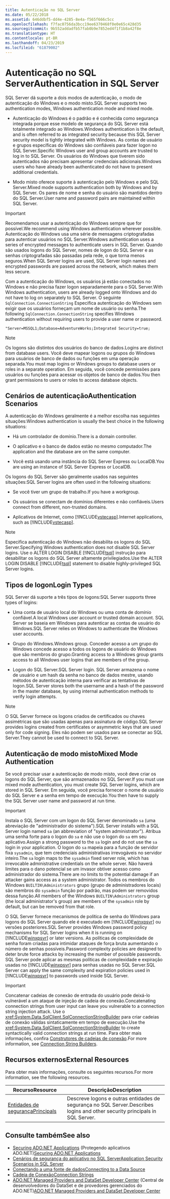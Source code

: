 ```yaml
---
title: Autenticação no SQL Server
ms.date: 05/22/2018
ms.assetid: 646ddbf5-dd4e-4285-8e4a-f565f666c5cc
ms.openlocfilehash: f7fac0756da3bcc19ee6370468f0e0e65c428d35
ms.sourcegitcommit: 9b552addadfb57fab0b9e7852ed4f1f1b8a42f8e
ms.translationtype: HT
ms.contentlocale: pt-BR
ms.lasthandoff: 04/23/2019
ms.locfileid: "61879002"
---
```

# <a name="authentication-in-sql-server"></a><span data-ttu-id="4361c-102">Autenticação no SQL Server</span><span class="sxs-lookup"><span data-stu-id="4361c-102">Authentication in SQL Server</span></span>
<span data-ttu-id="4361c-103">SQL Server dá suporte a dois modos de autenticação, o modo de autenticação do Windows e o modo misto.</span><span class="sxs-lookup"><span data-stu-id="4361c-103">SQL Server supports two authentication modes, Windows authentication mode and mixed mode.</span></span>  
  
- <span data-ttu-id="4361c-104">Autenticação do Windows é o padrão e é conhecida como segurança integrada porque esse modelo de segurança do SQL Server está totalmente integrado ao Windows.</span><span class="sxs-lookup"><span data-stu-id="4361c-104">Windows authentication is the default, and is often referred to as integrated security because this SQL Server security model is tightly integrated with Windows.</span></span> <span data-ttu-id="4361c-105">As contas de usuário e grupos específicas do Windows são confiáveis para fazer logon no SQL Server.</span><span class="sxs-lookup"><span data-stu-id="4361c-105">Specific Windows user and group accounts are trusted to log in to SQL Server.</span></span> <span data-ttu-id="4361c-106">Os usuários do Windows que tiverem sido autenticados não precisam apresentar credenciais adicionais.</span><span class="sxs-lookup"><span data-stu-id="4361c-106">Windows users who have already been authenticated do not have to present additional credentials.</span></span>  
  
- <span data-ttu-id="4361c-107">Modo misto oferece suporte à autenticação pelo Windows e pelo SQL Server.</span><span class="sxs-lookup"><span data-stu-id="4361c-107">Mixed mode supports authentication both by Windows and by SQL Server.</span></span> <span data-ttu-id="4361c-108">Os pares de nome e senha do usuário são mantidos dentro do SQL Server.</span><span class="sxs-lookup"><span data-stu-id="4361c-108">User name and password pairs are maintained within SQL Server.</span></span>  
  
> [!IMPORTANT]
>  <span data-ttu-id="4361c-109">Recomendamos usar a autenticação do Windows sempre que for possível.</span><span class="sxs-lookup"><span data-stu-id="4361c-109">We recommend using Windows authentication wherever possible.</span></span> <span data-ttu-id="4361c-110">Autenticação do Windows usa uma série de mensagens criptografadas para autenticar usuários no SQL Server.</span><span class="sxs-lookup"><span data-stu-id="4361c-110">Windows authentication uses a series of encrypted messages to authenticate users in SQL Server.</span></span> <span data-ttu-id="4361c-111">Quando são usados logons do SQL Server, nomes de logon do SQL Server e as senhas criptografadas são passadas pela rede, o que torna menos seguros.</span><span class="sxs-lookup"><span data-stu-id="4361c-111">When SQL Server logins are used, SQL Server login names and encrypted passwords are passed across the network, which makes them less secure.</span></span>  
  
 <span data-ttu-id="4361c-112">Com a autenticação do Windows, os usuários já estão conectados no Windows e não precisa fazer logon separadamente para o SQL Server.</span><span class="sxs-lookup"><span data-stu-id="4361c-112">With Windows authentication, users are already logged onto Windows and do not have to log on separately to SQL Server.</span></span> <span data-ttu-id="4361c-113">O seguinte `SqlConnection.ConnectionString` Especifica autenticação do Windows sem exigir que os usuários forneçam um nome de usuário ou senha.</span><span class="sxs-lookup"><span data-stu-id="4361c-113">The following `SqlConnection.ConnectionString` specifies Windows authentication without requiring users to provide a user name or password.</span></span>  
  
```  
"Server=MSSQL1;Database=AdventureWorks;Integrated Security=true;  
```  
  
> [!NOTE]
>  <span data-ttu-id="4361c-114">Os logons são distintos dos usuários do banco de dados.</span><span class="sxs-lookup"><span data-stu-id="4361c-114">Logins are distinct from database users.</span></span> <span data-ttu-id="4361c-115">Você deve mapear logons ou grupos do Windows para usuários de banco de dados ou funções em uma operação separada.</span><span class="sxs-lookup"><span data-stu-id="4361c-115">You must map logins or Windows groups to database users or roles in a separate operation.</span></span> <span data-ttu-id="4361c-116">Em seguida, você concede permissões para usuários ou funções para acessar os objetos de banco de dados.</span><span class="sxs-lookup"><span data-stu-id="4361c-116">You then grant permissions to users or roles to access database objects.</span></span>  
  
## <a name="authentication-scenarios"></a><span data-ttu-id="4361c-117">Cenários de autenticação</span><span class="sxs-lookup"><span data-stu-id="4361c-117">Authentication Scenarios</span></span>  
 <span data-ttu-id="4361c-118">A autenticação do Windows geralmente é a melhor escolha nas seguintes situações:</span><span class="sxs-lookup"><span data-stu-id="4361c-118">Windows authentication is usually the best choice in the following situations:</span></span>  
  
- <span data-ttu-id="4361c-119">Há um controlador de domínio.</span><span class="sxs-lookup"><span data-stu-id="4361c-119">There is a domain controller.</span></span>  
  
- <span data-ttu-id="4361c-120">O aplicativo e o banco de dados estão no mesmo computador.</span><span class="sxs-lookup"><span data-stu-id="4361c-120">The application and the database are on the same computer.</span></span>  
  
- <span data-ttu-id="4361c-121">Você está usando uma instância do SQL Server Express ou LocalDB.</span><span class="sxs-lookup"><span data-stu-id="4361c-121">You are using an instance of SQL Server Express or LocalDB.</span></span>  
  
 <span data-ttu-id="4361c-122">Os logons do SQL Server são geralmente usados nas seguintes situações:</span><span class="sxs-lookup"><span data-stu-id="4361c-122">SQL Server logins are often used in the following situations:</span></span>  
  
- <span data-ttu-id="4361c-123">Se você tiver um grupo de trabalho.</span><span class="sxs-lookup"><span data-stu-id="4361c-123">If you have a workgroup.</span></span>  
  
- <span data-ttu-id="4361c-124">Os usuários se conectam de domínios diferentes e não confiáveis.</span><span class="sxs-lookup"><span data-stu-id="4361c-124">Users connect from different, non-trusted domains.</span></span>  
  
- <span data-ttu-id="4361c-125">Aplicativos de Internet, como [!INCLUDE[vstecasp](../../../../../includes/vstecasp-md.md)].</span><span class="sxs-lookup"><span data-stu-id="4361c-125">Internet applications, such as [!INCLUDE[vstecasp](../../../../../includes/vstecasp-md.md)].</span></span>  
  
> [!NOTE]
>  <span data-ttu-id="4361c-126">Especifica autenticação do Windows não desabilita os logons do SQL Server.</span><span class="sxs-lookup"><span data-stu-id="4361c-126">Specifying Windows authentication does not disable SQL Server logins.</span></span> <span data-ttu-id="4361c-127">Use o ALTER LOGIN DISABLE [!INCLUDE[tsql](../../../../../includes/tsql-md.md)] instrução para desabilitar os logons do SQL Server altamente privilegiados.</span><span class="sxs-lookup"><span data-stu-id="4361c-127">Use the ALTER LOGIN DISABLE [!INCLUDE[tsql](../../../../../includes/tsql-md.md)] statement to disable highly-privileged SQL Server logins.</span></span>  
  
## <a name="login-types"></a><span data-ttu-id="4361c-128">Tipos de logon</span><span class="sxs-lookup"><span data-stu-id="4361c-128">Login Types</span></span>  
 <span data-ttu-id="4361c-129">SQL Server dá suporte a três tipos de logons:</span><span class="sxs-lookup"><span data-stu-id="4361c-129">SQL Server supports three types of logins:</span></span>  
  
- <span data-ttu-id="4361c-130">Uma conta de usuário local do Windows ou uma conta de domínio confiável.</span><span class="sxs-lookup"><span data-stu-id="4361c-130">A local Windows user account or trusted domain account.</span></span> <span data-ttu-id="4361c-131">SQL Server se baseia em Windows para autenticar as contas de usuário do Windows.</span><span class="sxs-lookup"><span data-stu-id="4361c-131">SQL Server relies on Windows to authenticate the Windows user accounts.</span></span>  
  
- <span data-ttu-id="4361c-132">Grupo do Windows.</span><span class="sxs-lookup"><span data-stu-id="4361c-132">Windows group.</span></span> <span data-ttu-id="4361c-133">Conceder acesso a um grupo do Windows concede acesso a todos os logons de usuário do Windows que são membros do grupo.</span><span class="sxs-lookup"><span data-stu-id="4361c-133">Granting access to a Windows group grants access to all Windows user logins that are members of the group.</span></span>  
  
- <span data-ttu-id="4361c-134">Logon do SQL Server.</span><span class="sxs-lookup"><span data-stu-id="4361c-134">SQL Server login.</span></span> <span data-ttu-id="4361c-135">SQL Server armazena o nome de usuário e um hash da senha no banco de dados mestre, usando métodos de autenticação interna para verificar as tentativas de logon.</span><span class="sxs-lookup"><span data-stu-id="4361c-135">SQL Server stores both the username and a hash of the password in the master database, by using internal authentication methods to verify login attempts.</span></span>  
  
> [!NOTE]
>  <span data-ttu-id="4361c-136">O SQL Server fornece os logons criados de certificados ou chaves assimétricas que são usadas apenas para assinatura de código.</span><span class="sxs-lookup"><span data-stu-id="4361c-136">SQL Server provides logins created from certificates or asymmetric keys that are used only for code signing.</span></span> <span data-ttu-id="4361c-137">Eles não podem ser usados para se conectar ao SQL Server.</span><span class="sxs-lookup"><span data-stu-id="4361c-137">They cannot be used to connect to SQL Server.</span></span>  
  
## <a name="mixed-mode-authentication"></a><span data-ttu-id="4361c-138">Autenticação de modo misto</span><span class="sxs-lookup"><span data-stu-id="4361c-138">Mixed Mode Authentication</span></span>  
 <span data-ttu-id="4361c-139">Se você precisar usar a autenticação de modo misto, você deve criar os logons do SQL Server, que são armazenados no SQL Server.</span><span class="sxs-lookup"><span data-stu-id="4361c-139">If you must use mixed mode authentication, you must create SQL Server logins, which are stored in SQL Server.</span></span> <span data-ttu-id="4361c-140">Em seguida, você precisa fornecer o nome de usuário do SQL Server e a senha em tempo de execução.</span><span class="sxs-lookup"><span data-stu-id="4361c-140">You then have to supply the SQL Server user name and password at run time.</span></span>  
  
> [!IMPORTANT]
>  <span data-ttu-id="4361c-141">Instala o SQL Server com um logon do SQL Server denominado `sa` (uma abreviação de "administrador do sistema").</span><span class="sxs-lookup"><span data-stu-id="4361c-141">SQL Server installs with a SQL Server login named `sa` (an abbreviation of "system administrator").</span></span> <span data-ttu-id="4361c-142">Atribua uma senha forte para o logon do `sa` e não use o logon do `sa` em seu aplicativo.</span><span class="sxs-lookup"><span data-stu-id="4361c-142">Assign a strong password to the `sa` login and do not use the `sa` login in your application.</span></span> <span data-ttu-id="4361c-143">O logon do `sa` mapeia para a função de servidor fixa `sysadmin`, que tem credenciais administrativas irrevogáveis no servidor inteiro.</span><span class="sxs-lookup"><span data-stu-id="4361c-143">The `sa` login maps to the `sysadmin` fixed server role, which has irrevocable administrative credentials on the whole server.</span></span> <span data-ttu-id="4361c-144">Não haverá limites para o dano potencial se um invasor obtiver acesso como administrador do sistema.</span><span class="sxs-lookup"><span data-stu-id="4361c-144">There are no limits to the potential damage if an attacker gains access as a system administrator.</span></span> <span data-ttu-id="4361c-145">Todos os membros do Windows `BUILTIN\Administrators` grupo (grupo de administradores locais) são membros do `sysadmin` função por padrão, mas podem ser removidos dessa função.</span><span class="sxs-lookup"><span data-stu-id="4361c-145">All members of the Windows `BUILTIN\Administrators` group (the local administrator's group) are members of the `sysadmin` role by default, but can be removed from that role.</span></span>  
  
 <span data-ttu-id="4361c-146">O SQL Server fornece mecanismos de política de senha do Windows para logons do SQL Server quando ele é executado em [!INCLUDE[winxpsvr](../../../../../includes/winxpsvr-md.md)] ou versões posteriores.</span><span class="sxs-lookup"><span data-stu-id="4361c-146">SQL Server provides Windows password policy mechanisms for SQL Server logins when it is running on [!INCLUDE[winxpsvr](../../../../../includes/winxpsvr-md.md)] or later versions.</span></span> <span data-ttu-id="4361c-147">As políticas de complexidade de senha foram criadas para intimidar ataques de força bruta aumentando o número de senhas possíveis.</span><span class="sxs-lookup"><span data-stu-id="4361c-147">Password complexity policies are designed to deter brute force attacks by increasing the number of possible passwords.</span></span> <span data-ttu-id="4361c-148">SQL Server pode aplicar as mesmas políticas de complexidade e expiração usadas no [!INCLUDE[winxpsvr](../../../../../includes/winxpsvr-md.md)] para senhas usadas no SQL Server.</span><span class="sxs-lookup"><span data-stu-id="4361c-148">SQL Server can apply the same complexity and expiration policies used in [!INCLUDE[winxpsvr](../../../../../includes/winxpsvr-md.md)] to passwords used inside SQL Server.</span></span>  
  
> [!IMPORTANT]
>  <span data-ttu-id="4361c-149">Concatenar cadeias de conexão de entrada do usuário pode deixá-lo vulnerável a um ataque de injeção de cadeia de conexão.</span><span class="sxs-lookup"><span data-stu-id="4361c-149">Concatenating connection strings from user input can leave you vulnerable to a connection string injection attack.</span></span> <span data-ttu-id="4361c-150">Use o <xref:System.Data.SqlClient.SqlConnectionStringBuilder> para criar cadeias de conexão válidas sintaticamente em tempo de execução.</span><span class="sxs-lookup"><span data-stu-id="4361c-150">Use the <xref:System.Data.SqlClient.SqlConnectionStringBuilder> to create syntactically valid connection strings at run time.</span></span> <span data-ttu-id="4361c-151">Para obter mais informações, confira [Construtores de cadeias de conexão](../../../../../docs/framework/data/adonet/connection-string-builders.md).</span><span class="sxs-lookup"><span data-stu-id="4361c-151">For more information, see [Connection String Builders](../../../../../docs/framework/data/adonet/connection-string-builders.md).</span></span>  
  
## <a name="external-resources"></a><span data-ttu-id="4361c-152">Recursos externos</span><span class="sxs-lookup"><span data-stu-id="4361c-152">External Resources</span></span>  
 <span data-ttu-id="4361c-153">Para obter mais informações, consulte os seguintes recursos.</span><span class="sxs-lookup"><span data-stu-id="4361c-153">For more information, see the following resources.</span></span>  
  
|<span data-ttu-id="4361c-154">Recurso</span><span class="sxs-lookup"><span data-stu-id="4361c-154">Resource</span></span>|<span data-ttu-id="4361c-155">Descrição</span><span class="sxs-lookup"><span data-stu-id="4361c-155">Description</span></span>|  
|--------------|-----------------|  
|[<span data-ttu-id="4361c-156">Entidades de segurança</span><span class="sxs-lookup"><span data-stu-id="4361c-156">Principals</span></span>](/sql/relational-databases/security/authentication-access/principals-database-engine)|<span data-ttu-id="4361c-157">Descreve logons e outras entidades de segurança no SQL Server.</span><span class="sxs-lookup"><span data-stu-id="4361c-157">Describes logins and other security principals in SQL Server.</span></span>|  
  
## <a name="see-also"></a><span data-ttu-id="4361c-158">Consulte também</span><span class="sxs-lookup"><span data-stu-id="4361c-158">See also</span></span>

- <span data-ttu-id="4361c-159">[Securing ADO.NET Applications](../../../../../docs/framework/data/adonet/securing-ado-net-applications.md) (Protegendo aplicativos ADO.NET)</span><span class="sxs-lookup"><span data-stu-id="4361c-159">[Securing ADO.NET Applications](../../../../../docs/framework/data/adonet/securing-ado-net-applications.md)</span></span>
- [<span data-ttu-id="4361c-160">Cenários de segurança do aplicativo no SQL Server</span><span class="sxs-lookup"><span data-stu-id="4361c-160">Application Security Scenarios in SQL Server</span></span>](../../../../../docs/framework/data/adonet/sql/application-security-scenarios-in-sql-server.md)
- [<span data-ttu-id="4361c-161">Conectando a uma fonte de dados</span><span class="sxs-lookup"><span data-stu-id="4361c-161">Connecting to a Data Source</span></span>](../../../../../docs/framework/data/adonet/connecting-to-a-data-source.md)
- [<span data-ttu-id="4361c-162">Cadeia de Conexão</span><span class="sxs-lookup"><span data-stu-id="4361c-162">Connection Strings</span></span>](../../../../../docs/framework/data/adonet/connection-strings.md)
- <span data-ttu-id="4361c-163">[ADO.NET Managed Providers and DataSet Developer Center](https://go.microsoft.com/fwlink/?LinkId=217917) (Central de desenvolvedores do DataSet e de provedores gerenciados do ADO.NET)</span><span class="sxs-lookup"><span data-stu-id="4361c-163">[ADO.NET Managed Providers and DataSet Developer Center](https://go.microsoft.com/fwlink/?LinkId=217917)</span></span>
